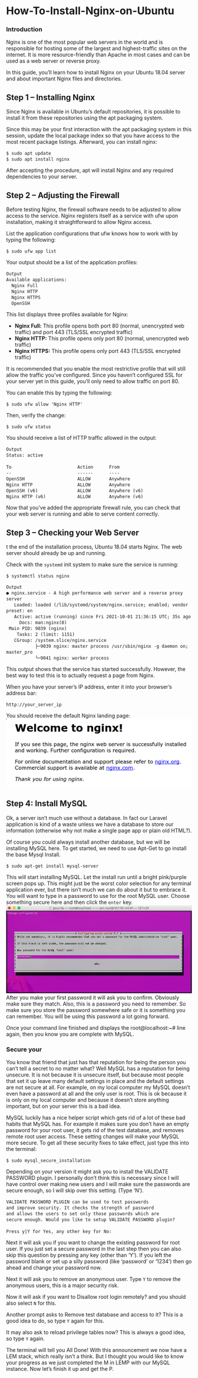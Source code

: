 # How-To-Install-Nginx-on-Ubuntu

### Introduction

Nginx is one of the most popular web servers in the world and is responsible for hosting some of the largest and highest-traffic sites on the internet. It is more resource-friendly than Apache in most cases and can be used as a web server or reverse proxy.

In this guide, you’ll learn how to install Nginx on your Ubuntu 18.04 server and about important Nginx files and directories.

## Step 1 – Installing Nginx

Since Nginx is available in Ubuntu’s default repositories, it is possible to install it from these repositories using the apt packaging system.

Since this may be your first interaction with the apt packaging system in this session, update the local package index so that you have access to the most recent package listings. Afterward, you can install nginx:

```shell
$ sudo apt update
$ sudo apt install nginx
```

After accepting the procedure, apt will install Nginx and any required dependencies to your server.

## Step 2 – Adjusting the Firewall

Before testing Nginx, the firewall software needs to be adjusted to allow access to the service. Nginx registers itself as a service with ufw upon installation, making it straightforward to allow Nginx access.

List the application configurations that ufw knows how to work with by typing the following:

```shell
$ sudo ufw app list
```

Your output should be a list of the application profiles:

```console
Output
Available applications:
  Nginx Full
  Nginx HTTP
  Nginx HTTPS
  OpenSSH
```

This list displays three profiles available for Nginx:

- **Nginx Full:** This profile opens both port 80 (normal, unencrypted web traffic) and port 443 (TLS/SSL encrypted traffic)
- **Nginx HTTP:** This profile opens only port 80 (normal, unencrypted web traffic)
- **Nginx HTTPS:** This profile opens only port 443 (TLS/SSL encrypted traffic)

It is recommended that you enable the most restrictive profile that will still allow the traffic you’ve configured. Since you haven’t configured SSL for your server yet in this guide, you’ll only need to allow traffic on port 80.

You can enable this by typing the following:

```shell
$ sudo ufw allow 'Nginx HTTP'
```

Then, verify the change:

```shell
$ sudo ufw status
```

You should receive a list of HTTP traffic allowed in the output:

```console
Output
Status: active

To                         Action      From
--                         ------      ----
OpenSSH                    ALLOW       Anywhere
Nginx HTTP                 ALLOW       Anywhere
OpenSSH (v6)               ALLOW       Anywhere (v6)
Nginx HTTP (v6)            ALLOW       Anywhere (v6)
```

Now that you’ve added the appropriate firewall rule, you can check that your web server is running and able to serve content correctly.

## Step 3 – Checking your Web Server

t the end of the installation process, Ubuntu 18.04 starts Nginx. The web server should already be up and running.

Check with the `systemd` init system to make sure the service is running:

```shell
$ systemctl status nginx
```

```console
Output
● nginx.service - A high performance web server and a reverse proxy server
   Loaded: loaded (/lib/systemd/system/nginx.service; enabled; vendor preset: en
   Active: active (running) since Fri 2021-10-01 21:36:15 UTC; 35s ago
     Docs: man:nginx(8)
 Main PID: 9039 (nginx)
    Tasks: 2 (limit: 1151)
   CGroup: /system.slice/nginx.service
           ├─9039 nginx: master process /usr/sbin/nginx -g daemon on; master_pro
           └─9041 nginx: worker process
```

This output shows that the service has started successfully. However, the best way to test this is to actually request a page from Nginx.

When you have your server’s IP address, enter it into your browser’s address bar:

```console
http://your_server_ip
```

You should receive the default Nginx landing page:
![alt text](nginx.png)

## Step 4: Install MySQL

Ok, a server isn’t much use without a database. In fact our Laravel application is kind of a waste unless we have a database to store our information (otherwise why not make a single page app or plain old HTML?).

Of course you could always install another database, but we will be installing MySQL here. To get started, we need to use Apt-Get to go install the base Mysql Install.

```shell
$ sudo apt-get install mysql-server
```

This will start installing MySQL. Let the install run until a bright pink/purple screen pops up. This might just be the worst color selection for any terminal application ever, but there isn’t much we can do about it but to embrace it. You will want to type in a password to use for the root MySQL user. Choose something secure here and then click the `enter` key.
![alt text](sqlpass.png)
After you make your first password it will ask you to confirm. Obviously make sure they match. Also, this is a password you need to remember. So make sure you store the password somewhere safe or it is something you can remember. You will be using this password a lot going forward.

Once your command line finished and displays the root@localhost:~# line again, then you know you are complete with MySQL.

### Secure your

You know that friend that just has that reputation for being the person you can’t tell a secret to no matter what? Well MySQL has a reputation for being unsecure. It is not because it is unsecure itself, but because most people that set it up leave many default settings in place and the default settings are not secure at all. For example, on my local computer my MySQL doesn’t even have a password at all and the only user is root. This is ok because it is only on my local computer and because it doesn’t store anything important, but on your server this is a bad idea.

MySQL luckily has a nice helper script which gets rid of a lot of these bad habits that MySQL has. For example it makes sure you don’t have an empty password for your root user, it gets rid of the test database, and removes remote root user access. These setting changes will make your MySQL more secure. To get all these security fixes to take effect, just type this into the terminal:

```shell
$ sudo mysql_secure_installation
```

Depending on your version it might ask you to install the VALIDATE PASSWORD plugin. I personally don’t think this is necessary since I will have control over making new users and I will make sure the passwords are secure enough, so I will skip over this setting. (Type ‘N’).

```console
VALIDATE PASSWORD PLUGIN can be used to test passwords
and improve security. It checks the strength of password
and allows the users to set only those passwords which are
secure enough. Would you like to setup VALIDATE PASSWORD plugin?

Press y|Y for Yes, any other key for No:
```

Next it will ask you if you want to change the existing password for root user. If you just set a secure password in the last step then you can also skip this question by pressing any key (other than ‘Y’). If you left the password blank or set up a silly password (like ‘password’ or ‘1234’) then go ahead and change your password now.

Next it will ask you to remove an anonymous user. Type `Y` to remove the anonymous users, this is a major security risk.

Now it will ask if you want to Disallow root login remotely? and you should also select `N` for this.

Another prompt asks to Remove test database and access to it? This is a good idea to do, so type `Y` again for this.

It may also ask to reload privilege tables now? This is always a good idea, so type `Y` again.

The terminal will tell you All Done! With this announcement we now have a LEM stack, which really isn’t a think. But I thought you would like to know your progress as we just completed the M in LEMP with our MySQL instance. Now let’s finish it up and get the P.
